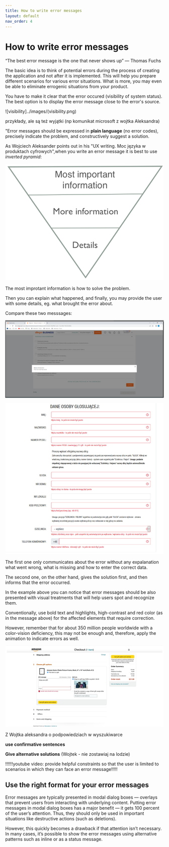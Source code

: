 ```yaml
---
title: How to write error messages
layout: default
nav_order: 4
---
```


# How to write error messages #

“The best error message is the one that never shows up” — Thomas Fuchs

The basic idea is to think of potential errors during the process of creating the application and not after it is implemented. This will help you prepare different scenarios for various error situations. What is more, you may even be able to eliminate errogenic situations from your product.

You have to make it clear that the error occured (visibility of system status). The best option is to display the error message close to the error's source.

![visibility]../images/(visibility.png)

przykłady, ale są też wyjątki (np komunikat microsoft z wojtka Aleksandra)

"Error messages should be expressed in **plain language** (no error codes), precisely indicate the problem, and constructively suggest a solution.

As Wojciech Aleksander points out in his "UX writing. Moc języka w produktach cyfrowych",when you write an error message it is best to use *inverted pyramid*:

![pyramid](The-inverted-pyramid.png)

The most improtant information is how to solve the problem.

Then you can explain what happened, and finally, you may provide the user with some details, eg. what brought the error about.

Compare these two messsages:

![wrong_2](wrong_2.png)

![good_podpowiedzi](good_podpowiedzi.png)

The first one only communicates about the error without any expalanation what went wrong, what is missing and how to enter the correct data.

The second one, on the other hand, gives the solution first, and then informs that the error occurred.

In the example above you can notice that error messages should be also presented with visual treatments that will help users spot and recognize them.

Conventionally, use bold text and highlights, high-contrast and red color (as in the message above) for the affected elements that require correction. 

However, remember that for about 350 million people worldwide with a color-vision deficiency, this may not be enough and, therefore, apply the animation to indicate errors as well.

![amazon](amazon.jpg)

Z Wojtka aleksandra o podpowiedziach w wyszukiwarce

**use confirmative sentences**

**Give alternative solutions** (Wojtek - nie zostawiaj na lodzie)


!!!!!!youtube video: provide helpful constraints so that the user is limited to scenarios in which they can face an error message!!!!!


## Use the right format for your error messages ##

Error messages are typically presented in modal dialog boxes — overlays that prevent users from interacting with underlying content. Putting error messages in modal dialog boxes has a major benefit — it gets 100 percent of the user’s attention. Thus, they should only be used in important situations like destructive actions (such as deletions).




However, this quickly becomes a drawback if that attention isn’t necessary. In many cases, it’s possible to show the error messages using alternative patterns such as inline or as a status message.

